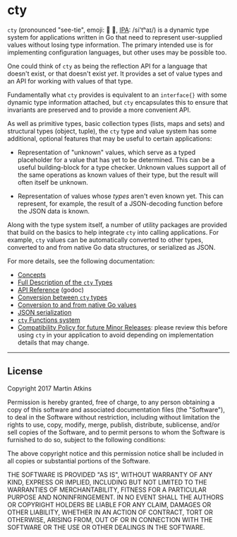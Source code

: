 # cty

`cty` (pronounced "see-tie", emoji: :eyes: :necktie:,
[IPA](https://en.wikipedia.org/wiki/International_Phonetic_Alphabet): /si'tʰaɪ/)
is a dynamic type system for applications written
in Go that need to represent user-supplied values without losing type
information. The primary intended use is for implementing configuration
languages, but other uses may be possible too.

One could think of `cty` as being the reflection API for a language that
doesn't exist, or that doesn't exist _yet_. It provides a set of value types
and an API for working with values of that type.

Fundamentally what `cty` provides is equivalent to an `interface{}` with some
dynamic type information attached, but `cty` encapsulates this to ensure that
invariants are preserved and to provide a more convenient API.

As well as primitive types, basic collection types (lists, maps and sets) and
structural types (object, tuple), the `cty` type and value system has some
additional, optional features that may be useful to certain applications:

* Representation of "unknown" values, which serve as a typed placeholder for
  a value that has yet to be determined. This can be a useful building-block
  for a type checker. Unknown values support all of the same operations as
  known values of their type, but the result will often itself be unknown.

* Representation of values whose _types_ aren't even known yet. This can
  represent, for example, the result of a JSON-decoding function before the
  JSON data is known.

Along with the type system itself, a number of utility packages are provided
that build on the basics to help integrate `cty` into calling applications.
For example, `cty` values can be automatically converted to other types,
converted to and from native Go data structures, or serialized as JSON.

For more details, see the following documentation:

* [Concepts](./docs/concepts.md)
* [Full Description of the `cty` Types](./docs/types.md)
* [API Reference](https://godoc.org/github.com/zclconf/go-cty/cty) (godoc)
* [Conversion between `cty` types](./docs/convert.md)
* [Conversion to and from native Go values](./docs/gocty.md)
* [JSON serialization](./docs/json.md)
* [`cty` Functions system](./docs/functions.md)
* [Compatibility Policy for future Minor Releases](./COMPATIBILITY.md): please
  review this before using `cty` in your application to avoid depending on
  implementation details that may change.

---

## License

Copyright 2017 Martin Atkins

Permission is hereby granted, free of charge, to any person obtaining a copy
of this software and associated documentation files (the "Software"), to deal
in the Software without restriction, including without limitation the rights
to use, copy, modify, merge, publish, distribute, sublicense, and/or sell
copies of the Software, and to permit persons to whom the Software is
furnished to do so, subject to the following conditions:

The above copyright notice and this permission notice shall be included in all
copies or substantial portions of the Software.

THE SOFTWARE IS PROVIDED "AS IS", WITHOUT WARRANTY OF ANY KIND, EXPRESS OR
IMPLIED, INCLUDING BUT NOT LIMITED TO THE WARRANTIES OF MERCHANTABILITY,
FITNESS FOR A PARTICULAR PURPOSE AND NONINFRINGEMENT. IN NO EVENT SHALL THE
AUTHORS OR COPYRIGHT HOLDERS BE LIABLE FOR ANY CLAIM, DAMAGES OR OTHER
LIABILITY, WHETHER IN AN ACTION OF CONTRACT, TORT OR OTHERWISE, ARISING FROM,
OUT OF OR IN CONNECTION WITH THE SOFTWARE OR THE USE OR OTHER DEALINGS IN THE
SOFTWARE.
